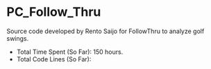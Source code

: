 # PC_Follow_Thru
Source code developed by Rento Saijo for FollowThru to analyze golf swings.
- Total Time Spent (So Far): 150 hours.
- Total Code Lines (So Far): 
